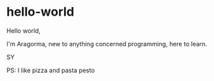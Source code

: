 # hello-world

Hello world,

I'm Aragorma, new to anything concerned programming, here to learn.

SY

PS: I like pizza and pasta pesto
